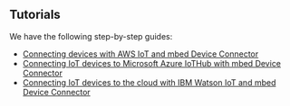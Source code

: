 ## Tutorials

We have the following step-by-step guides:

* [Connecting devices with AWS IoT and mbed Device Connector](#connecting-devices-with-aws-iot-and-mbed-device-connector)
* [Connecting IoT devices to Microsoft Azure IoTHub with mbed Device Connector](#connecting-iot-devices-to-microsoft-azure-iothub-with-mbed-device-connector)
* [Connecting IoT devices to the cloud with IBM Watson IoT and mbed Device Connector](#connecting-iot-devices-to-the-cloud-with-ibm-watson-iot-and-mbed-device-connector)

